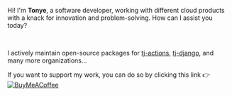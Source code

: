 Hi! I'm **Tonye**, a software developer, working with different cloud products with a knack for innovation and problem-solving. How can I assist you today?

<br>


I actively maintain open-source packages for [tj-actions](https://github.com/tj-actions), [tj-django](https://github.com/tj-django), and many more organizations...

If you want to support my work, you can do so by clicking this link  👉 [![BuyMeACoffee](https://img.shields.io/badge/Buy%20Me%20a%20Coffee-ffdd00?style=for-the-badge&logo=buy-me-a-coffee&logoColor=black)](https://buymeacoffee.com/jackton1)
